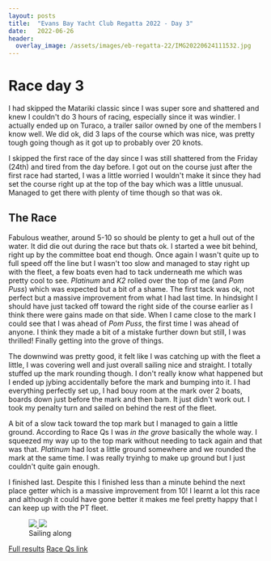 ```yaml
---
layout: posts
title:  "Evans Bay Yacht Club Regatta 2022 - Day 3"
date:   2022-06-26
header:
  overlay_image: /assets/images/eb-regatta-22/IMG20220624111532.jpg
---
```


# Race day 3

I had skipped the Matariki classic since I was super sore and shattered and knew I couldn't do 3 hours of racing, especially since it was windier.
I actually ended up on Turaco, a trailer sailor owned by one of the members I know well. We did ok, did 3 laps of the course which was nice, was pretty tough going though as it got up to probably over 20 knots.

I skipped the first race of the day since I was still shattered from the Friday (24th) and tired from the day before.
I got out on the course just after the first race had started, I was a little worried I wouldn't make it since they had set the course right up at the top
of the bay which was a little unusual. Managed to get there with plenty of time though so that was ok.

## The Race

Fabulous weather, around 5-10 so should be plenty to get a hull out of the water. It did die out during the race but thats ok.
I started a wee bit behind, right up by the committee boat end though.
Once again I wasn't quite up to full speed off the line but I wasn't too slow and managed to stay right up with the fleet,
a few boats even had to tack underneath me which was pretty cool to see.
_Platinum_ and _K2_ rolled over the top of me (and _Pom Puss_) which was expected but a bit of a shame.
The first tack was ok, not perfect but a massive improvement from what I had last time.
In hindsight I should have just tacked off toward the right side of the course earlier as I think there were gains made on that side.
When I came close to the mark I could see that I was ahead of _Pom Puss_, the first time I was ahead of anyone.
I think they made a bit of a mistake further down but still, I was thrilled! Finally getting into the grove of things.

The downwind was pretty good, it felt like I was catching up with the fleet a little, I was covering well and just overall sailing nice and straight.
I totally stuffed up the mark rounding though. I don't really know what happened but I ended up jybing accidentally before the mark and bumping into it.
I had everything perfectly set up, I had bouy room at the mark over 2 boats, boards down just before the mark and then bam.
It just didn't work out. I took my penalty turn and sailed on behind the rest of the fleet.

A bit of a slow tack toward the top mark but I managed to gain a little ground.
According to Race Qs I was _in the grove_ basically the whole way. I squeezed my way up to the top mark without needing to tack again and that was that.
_Platinum_ had lost a little ground somewhere and we rounded the mark at the same time.
I was really tryinhg to make up ground but I just couldn't quite gain enough.

I finished last. Despite this I finished less than a minute behind the next place getter which is a massive improvement from 10!
I learnt a lot this race and although it could have gone better it makes me feel pretty happy that I can keep up with the PT fleet.

<figure class="half">
  <a href="/assets/images/eb-regatta-22/IMG_0380-2.jpg">
    <img src="/assets/images/eb-regatta-22/IMG_0380-2.jpg" />
  </a>
  <a href="/assets/images/eb-regatta-22/IMG_0642.jpg">
    <img src="/assets/images/eb-regatta-22/IMG_0642.jpg" />
  </a>
  <figcaption>Sailing along</figcaption>
</figure>

[Full results](/assets/files/regatta-results/eb-regatta-22-results.pdf)
[Race Qs link](https://raceqs.com/tv-beta/tv.htm#userId=1188464&boat=Mr%20Jinks&&updatedAt=2022-06-26T01:10:26Z&divisionId=81358&dt=2022-06-26T10:31:02+12:00..2022-06-26T12:57:03+12:00&boat=Mr%20Jinks&model=&iframe=true)